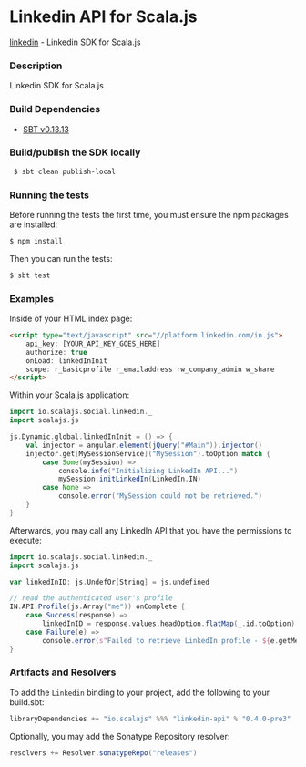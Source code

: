 Linkedin API for Scala.js
================================
[linkedin](https://developer.linkedin.com/docs) - Linkedin SDK for Scala.js

### Description

Linkedin SDK for Scala.js

### Build Dependencies

* [SBT v0.13.13](http://www.scala-sbt.org/download.html)

### Build/publish the SDK locally

```bash
 $ sbt clean publish-local
```

### Running the tests

Before running the tests the first time, you must ensure the npm packages are installed:

```bash
$ npm install
```

Then you can run the tests:

```bash
$ sbt test
```

### Examples

Inside of your HTML index page:

```html
<script type="text/javascript" src="//platform.linkedin.com/in.js">
    api_key: [YOUR_API_KEY_GOES_HERE]
    authorize: true
    onLoad: linkedInInit
    scope: r_basicprofile r_emailaddress rw_company_admin w_share
</script>
```

Within your Scala.js application:

```scala
import io.scalajs.social.linkedin._
import scalajs.js

js.Dynamic.global.linkedInInit = () => {
    val injector = angular.element(jQuery("#Main")).injector()
    injector.get[MySessionService]("MySession").toOption match {
        case Some(mySession) =>
            console.info("Initializing LinkedIn API...")
            mySession.initLinkedIn(LinkedIn.IN)
        case None =>
            console.error("MySession could not be retrieved.")
    }
}
```

Afterwards, you may call any LinkedIn API that you have the permissions to execute: 

```scala
import io.scalajs.social.linkedin._
import scalajs.js

var linkedInID: js.UndefOr[String] = js.undefined

// read the authenticated user's profile
IN.API.Profile(js.Array("me")) onComplete {
    case Success(response) =>
        linkedInID = response.values.headOption.flatMap(_.id.toOption).orUndefined
    case Failure(e) =>
        console.error(s"Failed to retrieve LinkedIn profile - ${e.getMessage}")
}
```

### Artifacts and Resolvers

To add the `Linkedin` binding to your project, add the following to your build.sbt:  

```sbt
libraryDependencies += "io.scalajs" %%% "linkedin-api" % "0.4.0-pre3"
```

Optionally, you may add the Sonatype Repository resolver:

```sbt   
resolvers += Resolver.sonatypeRepo("releases") 
```